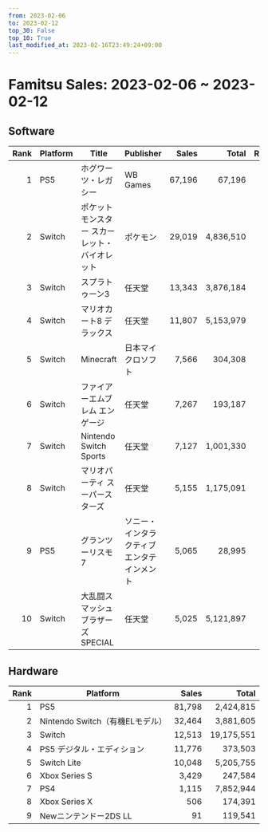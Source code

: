 ```yaml
---
from: 2023-02-06
to: 2023-02-12
top_30: False
top_10: True
last_modified_at: 2023-02-16T23:49:24+09:00
---
```

# Famitsu Sales: 2023-02-06 ~ 2023-02-12
## Software
| Rank | Platform | Title | Publisher | Sales | Total | Rate | New |
| -: | -- | -- | -- | -: | -: | -: | -- |
| 1 | PS5 | ホグワーツ・レガシー | WB Games | 67,196 | 67,196 |  | **New** |
| 2 | Switch | ポケットモンスター スカーレット・バイオレット | ポケモン | 29,019 | 4,836,510 |  |  |
| 3 | Switch | スプラトゥーン3 | 任天堂 | 13,343 | 3,876,184 |  |  |
| 4 | Switch | マリオカート8 デラックス | 任天堂 | 11,807 | 5,153,979 |  |  |
| 5 | Switch | Minecraft | 日本マイクロソフト | 7,566 | 304,308 |  |  |
| 6 | Switch | ファイアーエムブレム エンゲージ | 任天堂 | 7,267 | 193,187 |  |  |
| 7 | Switch | Nintendo Switch Sports | 任天堂 | 7,127 | 1,001,330 |  |  |
| 8 | Switch | マリオパーティ スーパースターズ | 任天堂 | 5,155 | 1,175,091 |  |  |
| 9 | PS5 | グランツーリスモ7 | ソニー・インタラクティブエンタテインメント | 5,065 | 28,995 |  |  |
| 10 | Switch | 大乱闘スマッシュブラザーズ SPECIAL | 任天堂 | 5,025 | 5,121,897 |  |  |

## Hardware
| Rank | Platform | Sales | Total |
| -: | -- | -: | -: |
| 1 | PS5 | 81,798 | 2,424,815 |
| 2 | Nintendo Switch（有機ELモデル） | 32,464 | 3,881,605 |
| 3 | Switch | 12,513 | 19,175,551 |
| 4 | PS5 デジタル・エディション | 11,776 | 373,503 |
| 5 | Switch Lite | 10,048 | 5,205,755 |
| 6 | Xbox Series S | 3,429 | 247,584 |
| 7 | PS4 | 1,115 | 7,852,944 |
| 8 | Xbox Series X | 506 | 174,391 |
| 9 | Newニンテンドー2DS LL | 91 | 119,541 |